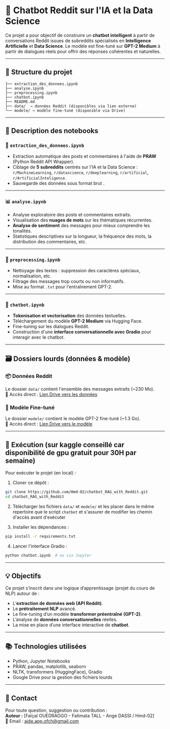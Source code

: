 # 🤖 Chatbot Reddit sur l'IA et la Data Science

Ce projet a pour objectif de construire un **chatbot intelligent** à partir de conversations Reddit issues de subreddits spécialisés en **Intelligence Artificielle** et **Data Science**. Le modèle est fine-tuné sur **GPT-2 Medium** à partir de dialogues réels pour offrir des réponses cohérentes et naturelles.

---

## 📁 Structure du projet

```
├── extraction_des_donnees.ipynb
├── analyse.ipynb
├── preprocessing.ipynb
├── chatbot.ipynb
├── README.md
├── data/  → données Reddit (disponibles via lien externe)
└── modele/ → modèle fine-tuné (disponible via Drive)
```

---

## 📌 Description des notebooks

### 🔸 `extraction_des_donnees.ipynb`
- Extraction automatique des posts et commentaires à l'aide de **PRAW** (Python Reddit API Wrapper).
- Ciblage de **5 subreddits** centrés sur l'IA et la Data Science : `r/MachineLearning`, `r/datascience`, `r/deeplearning`, `r/artificial`, `r/ArtificialInteligence`.
- Sauvegarde des données sous format brut .

---

### 📊 `analyse.ipynb`
- Analyse exploratoire des posts et commentaires extraits.
- Visualisation des **nuages de mots** sur les thématiques récurrentes.
- **Analyse de sentiment** des messages pour mieux comprendre les tonalités.
- Statistiques descriptives sur la longueur, la fréquence des mots, la distribution des commentaires, etc.

---

### 🧹 `preprocessing.ipynb`
- Nettoyage des textes : suppression des caractères spéciaux, normalisation, etc.
- Filtrage des messages trop courts ou non informatifs.
- Mise au format `.txt` pour l'entraînement GPT-2.

---

### 🧠 `chatbot.ipynb`
- **Tokenisation et vectorisation** des données textuelles.
- Téléchargement du modèle **GPT-2 Medium** via Hugging Face.
- Fine-tuning sur les dialogues Reddit.
- Construction d'une **interface conversationnelle avec Gradio** pour interagir avec le chatbot.

---

## 🗃 Dossiers lourds (données & modèle)

### 📦 Données Reddit
Le dossier `data/` contient l'ensemble des messages extraits (~230 Mo).  
📅 Accès direct : [Lien Drive vers les données](https://drive.google.com/drive/folders/1GED4nMp0PecYyOnp9UcnlPWvsBt25Lwb?usp=sharing)

### 🧠 Modèle Fine-tuné
Le dossier `modele/` contient le modèle GPT-2 fine-tuné (~1.3 Go).  
📅 Accès direct : [Lien Drive vers le modèle](https://drive.google.com/drive/folders/1GED4nMp0PecYyOnp9UcnlPWvsBt25Lwb?usp=sharing)

---

## 🧪 Exécution (sur kaggle conseillé car disponibilité de gpu gratuit pour 30H par semaine)

Pour exécuter le projet (en local) :

1. Cloner ce dépôt :
```bash
git clone https://github.com/Hmd-02/chatbot_RAG_with_Reddit.git
cd chatbot_RAG_with_Reddit
```

2. Télécharger les fichiers `data/` et `modele/` et les placer dans le même repertoire que le script `chatbot` et s'assurer de modifier les chemin d'accès avant d'exécuter


3. Installer les dépendances :
```bash
pip install -r requirements.txt
```

4. Lancer l'interface Gradio :
```bash
python chatbot.ipynb  # ou via Jupyter
```

---

## 💡 Objectifs

Ce projet s’inscrit dans une logique d’apprentissage (projet du cours de NLP) autour de :
- L’**extraction de données web (API Reddit)**.
- Le **prétraitement NLP** avancé.
- Le fine-tuning d’un modèle **transformer préentraîné (GPT-2)**.
- L’analyse de **données conversationnelles** réelles.
- La mise en place d’une interface interactive de **chatbot**.

---

## 📚 Technologies utilisées

- Python, Jupyter Notebooks
- PRAW, pandas, matplotlib, seaborn
- NLTK, transformers (HuggingFace), Gradio
- Google Drive pour la gestion des fichiers lourds

---

## 📢 Contact

Pour toute question, suggestion ou contribution :  
**Auteur :** [Faïçal OUEDRAOGO - Fatimata TALL - Ange DASSI / Hmd-02]  
📧 Email : aide.app.ofch@gmail.com

